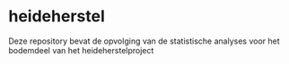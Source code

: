 # heideherstel

Deze repository bevat de opvolging van de statistische analyses voor het bodemdeel van het heideherstelproject
